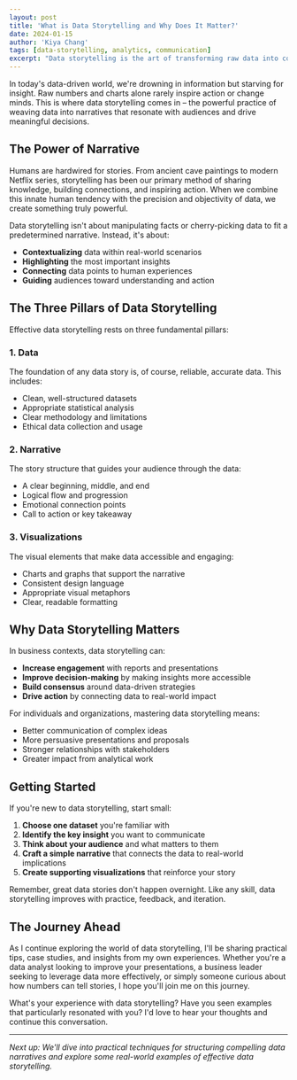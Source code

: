 ```yaml
---
layout: post
title: 'What is Data Storytelling and Why Does It Matter?'
date: 2024-01-15
author: 'Kiya Chang'
tags: [data-storytelling, analytics, communication]
excerpt: "Data storytelling is the art of transforming raw data into compelling narratives that drive understanding and action. Let's explore what makes it so powerful."
---
```


In today's data-driven world, we're drowning in information but starving for insight. Raw numbers and charts alone rarely inspire action or change minds. This is where data storytelling comes in – the powerful practice of weaving data into narratives that resonate with audiences and drive meaningful decisions.

## The Power of Narrative

Humans are hardwired for stories. From ancient cave paintings to modern Netflix series, storytelling has been our primary method of sharing knowledge, building connections, and inspiring action. When we combine this innate human tendency with the precision and objectivity of data, we create something truly powerful.

Data storytelling isn't about manipulating facts or cherry-picking data to fit a predetermined narrative. Instead, it's about:

-   **Contextualizing** data within real-world scenarios
-   **Highlighting** the most important insights
-   **Connecting** data points to human experiences
-   **Guiding** audiences toward understanding and action

## The Three Pillars of Data Storytelling

Effective data storytelling rests on three fundamental pillars:

### 1. Data

The foundation of any data story is, of course, reliable, accurate data. This includes:

-   Clean, well-structured datasets
-   Appropriate statistical analysis
-   Clear methodology and limitations
-   Ethical data collection and usage

### 2. Narrative

The story structure that guides your audience through the data:

-   A clear beginning, middle, and end
-   Logical flow and progression
-   Emotional connection points
-   Call to action or key takeaway

### 3. Visualizations

The visual elements that make data accessible and engaging:

-   Charts and graphs that support the narrative
-   Consistent design language
-   Appropriate visual metaphors
-   Clear, readable formatting

## Why Data Storytelling Matters

In business contexts, data storytelling can:

-   **Increase engagement** with reports and presentations
-   **Improve decision-making** by making insights more accessible
-   **Build consensus** around data-driven strategies
-   **Drive action** by connecting data to real-world impact

For individuals and organizations, mastering data storytelling means:

-   Better communication of complex ideas
-   More persuasive presentations and proposals
-   Stronger relationships with stakeholders
-   Greater impact from analytical work

## Getting Started

If you're new to data storytelling, start small:

1. **Choose one dataset** you're familiar with
2. **Identify the key insight** you want to communicate
3. **Think about your audience** and what matters to them
4. **Craft a simple narrative** that connects the data to real-world implications
5. **Create supporting visualizations** that reinforce your story

Remember, great data stories don't happen overnight. Like any skill, data storytelling improves with practice, feedback, and iteration.

## The Journey Ahead

As I continue exploring the world of data storytelling, I'll be sharing practical tips, case studies, and insights from my own experiences. Whether you're a data analyst looking to improve your presentations, a business leader seeking to leverage data more effectively, or simply someone curious about how numbers can tell stories, I hope you'll join me on this journey.

What's your experience with data storytelling? Have you seen examples that particularly resonated with you? I'd love to hear your thoughts and continue this conversation.

---

_Next up: We'll dive into practical techniques for structuring compelling data narratives and explore some real-world examples of effective data storytelling._

